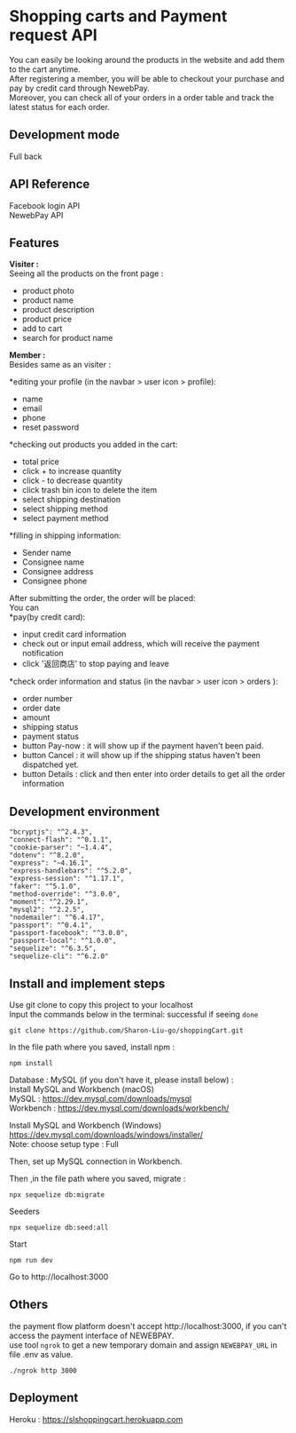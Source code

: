 # Shopping carts and Payment request API <br />
You can easily be looking around the products in the website and add them to the cart anytime. <br />
After registering a member, you will be able to checkout your purchase and pay by credit card through NewebPay. <br />
Moreover, you can check all of your orders in a order table and track the latest status for each order. <br />

## Development mode <br />
Full back <br />

## API Reference <br />
Facebook login API <br />
NewebPay API <br />

## Features <br />
**Visiter :** <br />
Seeing all the products on the front page :<br />
 * product photo<br />
 * product name <br />
 * product description <br />
 * product price <br />
 * add to cart <br />
 * search for product name<br />

**Member :** <br />
Besides same as an visiter : <br />

*editing your profile (in the navbar > user icon > profile):<br />
  * name  <br />
  * email <br />
  * phone <br />
  * reset password <br />

*checking out products you added in the cart:<br />
  * total price  <br />
  * click + to increase quantity <br />
  * click - to decrease quantity <br />
  * click trash bin icon to delete the item <br />
  * select shipping destination <br />
  * select shipping method <br />
  * select payment method <br />

*filling in shipping information:<br /> 
  * Sender name <br />
  * Consignee name<br />
  * Consignee address<br />
  * Consignee phone<br />

After submitting the order, the order will be placed:  <br /> 
You can <br />
*pay(by credit card):<br /> 
  * input credit card information<br />
  * check out or input email address, which will receive the payment notification<br />
  * click '返回商店' to stop paying and leave <br />

*check order information and status (in the navbar > user icon > orders ):<br /> 
  * order number<br />
  * order date<br />
  * amount<br />
  * shipping status<br />
  * payment status<br />
  * button Pay-now : it will show up if the payment haven't been paid. <br />
  * button Cancel : it will show up if the shipping status  haven't been dispatched yet. <br />
  * button Details : click and then enter into order details to get all the order information<br />

## Development environment <br />
    "bcryptjs": "^2.4.3", 
    "connect-flash": "^0.1.1", 
    "cookie-parser": "~1.4.4", 
    "dotenv": "^8.2.0", 
    "express": "~4.16.1", 
    "express-handlebars": "^5.2.0", 
    "express-session": "^1.17.1", 
    "faker": "^5.1.0", 
    "method-override": "^3.0.0", 
    "moment": "^2.29.1", 
    "mysql2": "^2.2.5", 
    "nodemailer": "^6.4.17", 
    "passport": "^0.4.1", 
    "passport-facebook": "^3.0.0", 
    "passport-local": "^1.0.0", 
    "sequelize": "^6.3.5", 
    "sequelize-cli": "^6.2.0" 

## Install and implement steps <br />
Use git clone to copy this project to your localhost <br />
Input the commands below in the terminal: successful if seeing `done` <br />

```
git clone https://github.com/Sharon-Liu-go/shoppingCart.git
```

In the file path where you saved, install npm :<br />
```
npm install
```

Database : MySQL (if you don't have it, please install below) : <br />
Install  MySQL and  Workbench (macOS) <br />
MySQL : https://dev.mysql.com/downloads/mysql<br />
Workbench : https://dev.mysql.com/downloads/workbench/<br />

Install  MySQL and  Workbench (Windows) <br />
https://dev.mysql.com/downloads/windows/installer/<br />
Note: choose setup type : Full <br />


Then, set up MySQL connection in Workbench.<br />

Then ,in the file path where you saved, migrate :<br />

```
npx sequelize db:migrate
```

Seeders <br />
```
npx sequelize db:seed:all
```

Start <br />
```
npm run dev
```
Go to http://localhost:3000 

## Others <br />
the payment flow platform doesn't accept http://localhost:3000, if you can't access the payment interface of NEWEBPAY. <br />
use tool `ngrok` to get a new temporary domain and assign `NEWEBPAY_URL` in file .env as value. <br />
```
./ngrok http 3000
```

## Deployment <br />
Heroku : https://slshoppingcart.herokuapp.com
